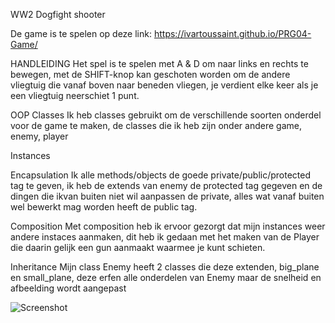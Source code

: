 WW2 Dogfight shooter

De game is te spelen op deze link:  https://ivartoussaint.github.io/PRG04-Game/

HANDLEIDING
Het spel is te spelen met A & D om naar links en rechts te bewegen, met de SHIFT-knop kan geschoten worden om de andere vliegtuig die vanaf boven naar beneden vliegen, je verdient elke keer als je een vliegtuig neerschiet 1 punt.

OOP
Classes
Ik heb classes gebruikt om de verschillende soorten onderdel voor de game te maken, de classes die ik heb zijn onder andere game, enemy, player

Instances


Encapsulation
Ik alle methods/objects de goede private/public/protected tag te geven, ik heb de extends van enemy de protected tag gegeven en de dingen die ikvan buiten niet wil aanpassen de private, alles wat vanaf buiten wel bewerkt mag worden heeft de public tag.


Composition
Met composition heb ik ervoor gezorgt dat mijn instances weer andere instaces aanmaken, dit heb ik gedaan met het maken van de Player die daarin gelijk een gun aanmaakt waarmee je kunt schieten.

Inheritance
Mijn class Enemy heeft 2 classes die deze extenden, big_plane en small_plane, deze erfen alle onderdelen van Enemy maar de snelheid en afbeelding wordt aangepast


![Screenshot](https://raw.githubusercontent.com/IvarToussaint/PRG04-Game/master/docs/images/GAMEUML.png)
